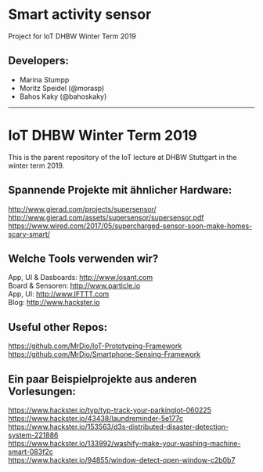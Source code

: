 # Smart activity sensor
Project for IoT DHBW Winter Term 2019

## Developers:
- Marina Stumpp
- Moritz Speidel (@morasp)
- Bahos Kaky (@bahoskaky)



------------------------------

# IoT DHBW Winter Term 2019
This is the parent repository of the IoT lecture at DHBW Stuttgart in the winter term 2019.

## Spannende Projekte mit ähnlicher Hardware:
http://www.gierad.com/projects/supersensor/   
http://www.gierad.com/assets/supersensor/supersensor.pdf   
https://www.wired.com/2017/05/supercharged-sensor-soon-make-homes-scary-smart/

## Welche Tools verwenden wir?
App, UI & Dasboards: http://www.losant.com   
Board & Sensoren: http://www.particle.io   
App, UI: http://www.IFTTT.com   
Blog: http://www.hackster.io

## Useful other Repos:
https://github.com/MrDio/IoT-Prototyping-Framework   
https://github.com/MrDio/Smartphone-Sensing-Framework

## Ein paar Beispielprojekte aus anderen Vorlesungen:
https://www.hackster.io/typ/typ-track-your-parkinglot-060225   
https://www.hackster.io/43438/laundreminder-5e177c   
https://www.hackster.io/153563/d3s-distributed-disaster-detection-system-221886   
https://www.hackster.io/133992/washify-make-your-washing-machine-smart-083f2c   
https://www.hackster.io/94855/window-detect-open-window-c2b0b7
